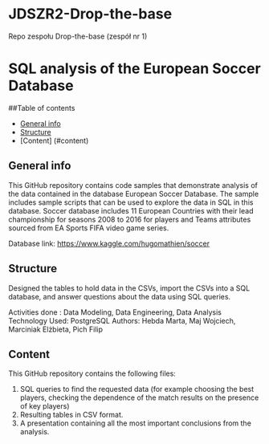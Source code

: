 # JDSZR2-Drop-the-base
Repo zespołu Drop-the-base (zespół nr 1)

# SQL analysis of the European Soccer Database

##Table of contents
* [General info](#general-info)
* [Structure](#structure)
* [Content] (#content)

## General info
This GitHub repository contains code samples that demonstrate analysis of the data contained in the database European Soccer Database. The sample includes sample scripts that can be used to explore the data in SQL in this database. Soccer database includes 11 European Countries with their lead championship for seasons 2008 to 2016 for players and Teams attributes sourced from EA Sports FIFA video game series.

Database link: https://www.kaggle.com/hugomathien/soccer 

## Structure
Designed the tables to hold data in the CSVs, import the CSVs into a SQL database, and answer questions about the data using SQL queries. 

Activities done : Data Modeling, Data Engineering, Data Analysis
Technology Used: PostgreSQL
Authors: Hebda Marta, Maj Wojciech, Marciniak Elżbieta, Pich Filip

## Content
This GitHub repository contains the following files:
1. SQL queries to find the requested data (for example choosing the best players, checking the dependence of the match results on the presence of key players)
2. Resulting tables in CSV format.
3. A presentation containing all the most important conclusions from the analysis.

